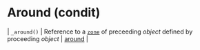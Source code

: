 # Around (condit)

| <a name="around"></a> `_around()` | Reference to a [`zone`]() of preceeding *object* defined by proceeding *object* | [around]() |

